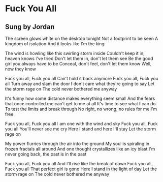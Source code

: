 Fuck You All
============

Sung by Jordan
--------------

The screen glows white on the desktop tonight
Not a footprint to be seen
A kingdom of isolation
And it looks like I'm the king

The wind is howling like this swirling storm inside
Couldn't keep it in, heaven knows I've tried
Don't let them in, don't let them see
Be the good girl you always have to be
Conceal, don't feel, don't let them know
Well, now they know

Fuck you all, Fuck you all
Can't hold it back anymore
Fuck you all, Fuck you all
Turn away and slam the door
I don't care what they're going to say
Let the storm rage on
The cold never bothered me anyway

It's funny how some distance makes everything seem small
And the fears that once controlled me can't get to me at all
It's time to see what I can do
To test the limits and break through
No right, no wrong, no rules for me
I'm free

Fuck you all, Fuck you all
I am one with the wind and sky
Fuck you all, Fuck you all
You'll never see me cry
Here I stand and here I'll stay
Let the storm rage on

My power flurries through the air into the ground
My soul is spiraling in frozen fractals all around
And one thought crystallizes like an icy blast
I'm never going back, the past is in the past

Fuck you all, Fuck you all
And I'll rise like the break of dawn
Fuck you all, Fuck you all
That perfect girl is gone
Here I stand in the light of day
Let the storm rage on
The cold never bothered me anyway
